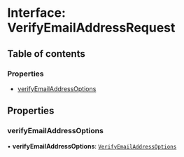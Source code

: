 # Interface: VerifyEmailAddressRequest

## Table of contents

### Properties

- [verifyEmailAddressOptions](VerifyEmailAddressRequest.md#verifyemailaddressoptions)

## Properties

### verifyEmailAddressOptions

• **verifyEmailAddressOptions**: [`VerifyEmailAddressOptions`](VerifyEmailAddressOptions.md)
